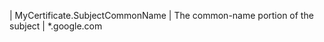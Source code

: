 | MyCertificate.SubjectCommonName | The common-name portion of the subject                 | *.google.com 